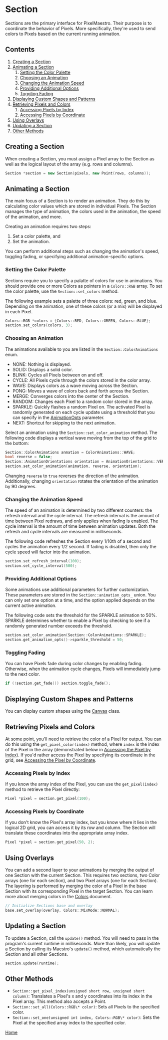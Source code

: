# Section
Sections are the primary interface for PixelMaestro. Their purpose is to coordinate the behavior of Pixels. More specifically, they're used to send colors to Pixels based on the current running animation.

## Contents
1. [Creating a Section](#creating-a-section)
2. [Animating a Section](#animating-a-section)
	1. [Setting the Color Palette](#setting-the-color-palette)
	2. [Choosing an Animation](#choosing-an-animation)
	3. [Changing the Animation Speed](#changing-the-animation-speed)
	4. [Providing Additional Options](#providing-additional-options)
	5. [Toggling Fading](#toggling-fading)
3. [Displaying Custom Shapes and Patterns](#displaying-custom-shapes-and-patterns)
4. [Retrieving Pixels and Colors](#retrieving-pixels-and-colors)
	1. [Accessing Pixels by Index](#accessing-pixels-by-index)
	2. [Accessing Pixels by Coordinate](#accessing-pixels-by-coordinate)
5. [Using Overlays](#using-overlays)
6. [Updating a Section](#updating-a-section)
7. [Other Methods](#other-methods)

## Creating a Section
When creating a Section, you must assign a Pixel array to the Section as well as the logical layout of the array (e.g. rows and columns).
```c++
Section *section = new Section(pixels, new Point(rows, columns));
```

## Animating a Section
The main focus of a Section is to render an animation. They do this by calculating color values which are stored in individual Pixels. The Section manages the type of animation, the colors used in the animation, the speed of the animation, and more.

Creating an animation requires two steps:
1. Set a color palette, and
2. Set the animation.

You can perform additional steps such as changing the animation's speed, toggling fading, or specifying additional animation-specific options.

### Setting the Color Palette
Sections require you to specify a palatte of colors for use in animations. You should provide one or more Colors as pointers in a `Colors::RGB` array. To set the color palette, use the `Section::set_colors` method.

The following example sets a palette of three colors: red, green, and blue. Depending on the animation, one of these colors (or a mix) will be displayed in each Pixel.
```c++
Colors::RGB *colors = {Colors::RED, Colors::GREEN, Colors::BLUE};
section.set_colors(colors, 3);
```

### Choosing an Animation
The animations available to you are listed in the `Section::ColorAnimations` enum.
* NONE: Nothing is displayed.
* SOLID: Displays a solid color.
* BLINK: Cycles all Pixels between on and off.
* CYCLE: All Pixels cycle through the colors stored in the color array.
* WAVE: Displays colors as a wave moving across the Section.
* PONG: Moves a wave of colors back and forth across the Section.
* MERGE: Converges colors into the center of the Section.
* RANDOM: Changes each Pixel to a random color stored in the array.
* SPARKLE: Quickly flashes a random Pixel on. The activated Pixel is randomly generated on each cycle update using a threshold that you can specify in the [AnimationOpts](#providing-additional-options) parameter.
* NEXT: Shortcut for skipping to the next animation.

Select an animation using the `Section::set_color_animation` method. The following code displays a vertical wave moving from the top of the grid to the bottom:
```c++
Section::ColorAnimations anmation = ColorAnimations::WAVE;
bool reverse = false;
Section::AnimationOrientations orientation = AnimationOrientations::VERTICAL;
section.set_color_animation(animation, reverse, orientation);
```
Changing `reverse` to `true` reverses the direction of the animation. Additionally, changing `orientation` rotates the orientation of the animation by 90 degrees.

### Changing the Animation Speed
The speed of an animation is determined by two different counters: the refresh interval and the cycle interval. The refresh interval is the amount of time between Pixel redraws, and only applies when fading is enabled. The cycle interval is the amount of time between animation updates. Both the refresh and cycle intervals are measured in milliseconds.

The following code refreshes the Section every 1/10th of a second and cycles the animation every 1/2 second. If fading is disabled, then only the cycle speed will factor into the animation.
```c++
section.set_refresh_interval(100);
section.set_cycle_interval(500);
```

### Providing Additional Options
Some animations use additional parameters for further customization. These parameters are stored in the `Section::animation_opts_` union. You can only set one option at a time, and the option applied depends on the current active animation.

The following code sets the threshold for the SPARKLE animation to 50%. SPARKLE determines whether to enable a Pixel by checking to see if a randomly generated number exceeds the threshold.
```c++
section.set_color_animation(Section::ColorAnimations::SPARKLE);
section.get_animation_opts()->sparkle_threshold = 50;
```

### Toggling Fading
You can have Pixels fade during color changes by enabling fading. Otherwise, when the animation cycle changes, Pixels will immediately jump to the next color.
```c++
if (!section.get_fade()) section.toggle_fade();
```

## Displaying Custom Shapes and Patterns
You can display custom shapes using the [Canvas](canvas.md) class.

## Retrieving Pixels and Colors
At some point, you'll need to retrieve the color of a Pixel for output. You can do this using the `get_pixel_color(index)` method, where `index` is the index of the Pixel in the array (demonstrated below in [Accessing the Pixel by Index](#accessing-the-pixel-by-index)). If you'd rather access the Pixel by specifying its coordinate in the grid, see [Accessing the Pixel by Coordinate](#accessing-the-pixel-by-coordinate).

### Accessing Pixels by Index
If you know the array index of the Pixel, you can use the `get_pixel(index)` method to retrieve the Pixel directly:
```c++
Pixel *pixel = section.get_pixel(100);
```

### Accessing Pixels by Coordinate
If you don't know the Pixel's array index, but you know where it lies in the logical 2D grid, you can access it by its row and column. The Section will translate these coordinates into the appropriate array index.
```c++
Pixel *pixel = section.get_pixel(50, 2);
```

## Using Overlays
You can add a second layer to your animations by merging the output of one Section with the current Section. This requires two sections, two Color arrays (one for each section), and two Pixel arrays (one for each Section). The layering is performed by merging the color of a Pixel in the base Section with its corresponding Pixel in the target Section.
You can learn more about merging colors in the [Colors](colors.md) document.
```c++
// Initialize Sections base and overlay
base.set_overlay(overlay, Colors::MixMode::NORMAL);
```

## Updating a Section
To update a Section, call the `update()` method. You will need to pass in the program's current runtime in milliseconds. More than likely, you will update a Section by calling its Maestro's `update()` method, which automatically the Section and all other Sections.
```c++
section.update(runtime);
```

## Other Methods
* `Section::get_pixel_index(unsigned short row, unsigned short column)`: Translates a Pixel's x and y coordinates into its index in the Pixel array. This method also accepts a Point.
* `Section::set_all(Colors::RGB\* color)`: Sets all Pixels to the specified color.
* `Section::set_one(unsigned int index, Colors::RGB\* color)`: Sets the Pixel at the specified array index to the specified color.

[Home](README.md)
